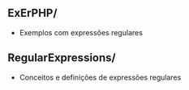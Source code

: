 
ExErPHP/
--------

- Exemplos com expressões regulares


RegularExpressions/
-------------------

- Conceitos e definições de expressões regulares 